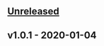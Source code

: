 <a name="unreleased"></a>
## [Unreleased]


<a name="v1.0.1"></a>
## v1.0.1 - 2020-01-04

[Unreleased]: https://github.com/Dirrk/terraform-docs/compare/v1.0.1...HEAD
